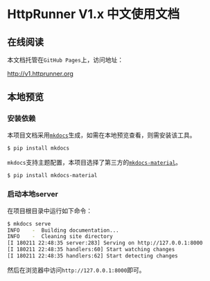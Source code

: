 # HttpRunner V1.x 中文使用文档

## 在线阅读

本文档托管在`GitHub Pages`上，访问地址：

http://v1.httprunner.org

## 本地预览

### 安装依赖

本项目文档采用[`mkdocs`][mkdocs]生成，如需在本地预览查看，则需安装该工具。

```bash
$ pip install mkdocs
```

`mkdocs`支持主题配置，本项目选择了第三方的[`mkdocs-material`][mkdocs-material]。

```bash
$ pip install mkdocs-material
```

### 启动本地server

在项目根目录中运行如下命令：

```bash
$ mkdocs serve
INFO    -  Building documentation...
INFO    -  Cleaning site directory
[I 180211 22:48:35 server:283] Serving on http://127.0.0.1:8000
[I 180211 22:48:35 handlers:60] Start watching changes
[I 180211 22:48:35 handlers:62] Start detecting changes
```

然后在浏览器中访问`http://127.0.0.1:8000`即可。

[mkdocs]: http://www.mkdocs.org/
[mkdocs-material]: https://squidfunk.github.io/mkdocs-material/
